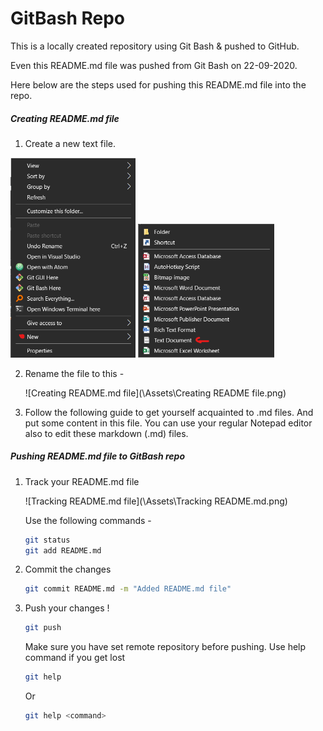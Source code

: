 # GitBash Repo

This is a locally created repository using Git Bash & pushed to GitHub.

Even this README.md file was pushed from Git Bash on 22-09-2020.

Here below are the steps used for pushing this README.md file into the repo.

##### Creating README.md file

1.  Create a new text file.

   <img src="\Assets\Right click menu.png" alt="Right Click Menu" style="zoom:60%;" />

   <img src="\Assets\RIght click-New file.png" alt="New File" style="zoom:60%;" />

2. Rename the file to this -

   ![Creating README.md file](\Assets\Creating README file.png)

3. Follow the following guide to get yourself acquainted to .md files. And put some content in this file.  You can use your regular Notepad editor also to edit these markdown (.md) files.

   [Markdown Guide]: https://www.markdownguide.org/	"Markdown Guide by  Matt Cone"




##### Pushing README.md file to GitBash repo

1. Track your README.md file 

   ![Tracking README.md file](\Assets\Tracking README.md.png)

   Use the following commands -

   ```bash
   git status
   git add README.md
   ```

2. Commit the changes 

   ```bash
   git commit README.md -m "Added README.md file"
   ```

3. Push your changes !

   ```bash
   git push
   ```

   Make sure you have set remote repository before pushing. Use help command if you get lost

   ```bash
   git help
   ```

   Or

   ```bash
   git help <command>
   ```

   